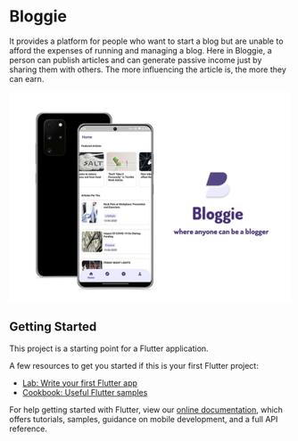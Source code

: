 # Bloggie

It provides a platform for people who want to start a blog but are unable to afford the expenses of running and managing a blog. Here in Bloggie, a person can publish articles and can generate passive income just by sharing them with others. The more influencing the article is, the more they can earn.

![Bloggie Promo Image](https://github.com/mdmohsin7/bloggie/blob/master/screenshots/Vector-Galaxy-s20-Mockup.png)

## Getting Started

This project is a starting point for a Flutter application.

A few resources to get you started if this is your first Flutter project:

- [Lab: Write your first Flutter app](https://flutter.dev/docs/get-started/codelab)
- [Cookbook: Useful Flutter samples](https://flutter.dev/docs/cookbook)

For help getting started with Flutter, view our
[online documentation](https://flutter.dev/docs), which offers tutorials,
samples, guidance on mobile development, and a full API reference.

